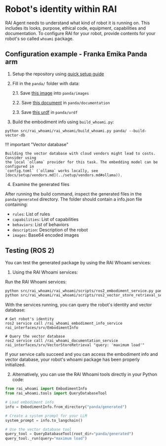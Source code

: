 # Robot's identity within RAI

RAI Agent needs to understand what kind of robot it is running on. This includes its looks, purpose,
ethical code, equipment, capabilities and documentation. To configure RAI for your robot, provide
contents for your robot's so called `whoami` package.

## Configuration example - Franka Emika Panda arm

1. Setup the repository using [quick setup guide](../setup/install.md)

2. Fill in the `panda/` folder with data:

    2.1. Save [this image](https://robodk.com/robot/img/Franka-Emika-Panda-robot.png) into
    `panda/images`

    2.2. Save
    [this document](https://github.com/user-attachments/files/16417196/Franka.Emika.Panda.robot.-.RoboDK.pdf)
    in `panda/documentation`

    2.3. Save
    [this urdf](https://github.com/frankaemika/franka_ros/blob/develop/franka_description/robots/panda/panda.urdf.xacro)
    in `panda/urdf`

3. Build the embodiment info using `build_whoami.py`:

```shell
python src/rai_whoami/rai_whoami/build_whoami.py panda/ --build-vector-db
```

!!! important "Vector database"

    Building the vector database with cloud vendors might lead to costs. Consider using
    the local `ollama` provider for this task. The embedding model can be configured in
    `config.toml` (`ollama` works locally, see
    [docs/setup/vendors.md](../setup/vendors.md#ollama)).

4. Examine the generated files

After running the build command, inspect the generated files in the `panda/generated` directory. The
folder should contain a info.json file containing:

-   `rules`: List of rules
-   `capabilities`: List of capabilities
-   `behaviors`: List of behaviors
-   `description`: Description of the robot
-   `images`: Base64 encoded images

## Testing (ROS 2)

You can test the generated package by using the RAI Whoami services:

1. Using the RAI Whoami services:

Run the RAI Whoami services:

```bash
python src/rai_whoami/rai_whoami/scripts/ros2_embodiment_service.py panda/ &
python src/rai_whoami/rai_whoami/scripts/ros2_vector_store_retrieval_service.py panda/
```

With the services running, you can query the robot's identity and vector database:

```shell
# Get robot's identity
ros2 service call /rai_whoami_embodiment_info_service rai_interfaces/srv/EmbodimentInfo

# Query the vector database
ros2 service call /rai_whoami_documentation_service rai_interfaces/srv/VectorStoreRetrieval "query: 'maximum load'"
```

If your service calls succeed and you can access the embodiment info and vector database, your
robot's whoami package has been properly initialized.

2. Alternatively, you can use the RAI Whoami tools directly in your Python code:

```python
from rai_whoami import EmbodimentInfo
from rai_whoami.tools import QueryDatabaseTool

# Load embodiment info
info = EmbodimentInfo.from_directory("panda/generated")

# Create a system prompt for your LLM
system_prompt = info.to_langchain()

# Use the vector database tool
query_tool = QueryDatabaseTool(root_dir="panda/generated")
query_tool._run(query="maximum load")
```
